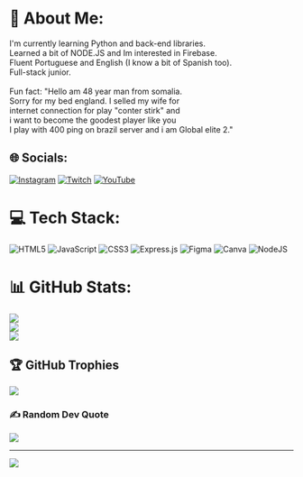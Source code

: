 # 💫 About Me:
I'm currently learning Python and back-end libraries.<br>Learned a bit of NODE.JS and Im interested in Firebase.<br>Fluent Portuguese and English (I know a bit of Spanish too).<br>Full-stack junior.<br><br>Fun fact: "Hello am 48 year man from somalia. <br>Sorry for my bed england. I selled my wife for <br>internet connection for play "conter stirk" and <br>i want to become the goodest player like you <br>I play with 400 ping on brazil server and i am Global elite 2."


## 🌐 Socials:
[![Instagram](https://img.shields.io/badge/Instagram-%23E4405F.svg?logo=Instagram&logoColor=white)](https://instagram.com/distant_gabdrule) [![Twitch](https://img.shields.io/badge/Twitch-%239146FF.svg?logo=Twitch&logoColor=white)](https://twitch.tv/distant_gabdrule) [![YouTube](https://img.shields.io/badge/YouTube-%23FF0000.svg?logo=YouTube&logoColor=white)](https://youtube.com/c/DistantFoill) 

# 💻 Tech Stack:
![HTML5](https://img.shields.io/badge/html5-%23E34F26.svg?style=flat&logo=html5&logoColor=white) ![JavaScript](https://img.shields.io/badge/javascript-%23323330.svg?style=flat&logo=javascript&logoColor=%23F7DF1E) ![CSS3](https://img.shields.io/badge/css3-%231572B6.svg?style=flat&logo=css3&logoColor=white) ![Express.js](https://img.shields.io/badge/express.js-%23404d59.svg?style=flat&logo=express&logoColor=%2361DAFB) 	![Figma](https://img.shields.io/badge/figma-%23F24E1E.svg?style=flat&logo=figma&logoColor=white) ![Canva](https://img.shields.io/badge/Canva-%2300C4CC.svg?style=flat&logo=Canva&logoColor=white) ![NodeJS](https://img.shields.io/badge/node.js-6DA55F?style=flat&logo=node.js&logoColor=white)
# 📊 GitHub Stats:
![](https://github-readme-stats.vercel.app/api?username=MrsGabs&theme=nord&hide_border=false&include_all_commits=true&count_private=true)<br/>
![](https://github-readme-streak-stats.herokuapp.com/?user=MrsGabs&theme=nord&hide_border=false)<br/>
![](https://github-readme-stats.vercel.app/api/top-langs/?username=MrsGabs&theme=nord&hide_border=false&include_all_commits=true&count_private=true&layout=compact)

## 🏆 GitHub Trophies
![](https://github-profile-trophy.vercel.app/?username=MrsGabs&theme=discord&no-frame=false&no-bg=true&margin-w=4)

### ✍️ Random Dev Quote
![](https://quotes-github-readme.vercel.app/api?type=horizontal&theme=tokyonight)

---
[![](https://visitcount.itsvg.in/api?id=MrsGabs&icon=2&color=12)](https://visitcount.itsvg.in)
